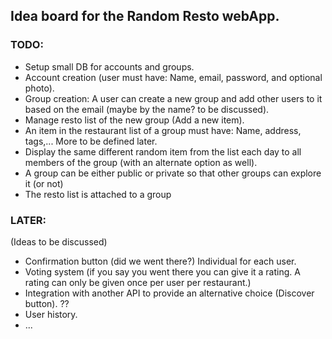 ## Idea board for the Random Resto webApp.


### TODO:

- Setup small DB for accounts and groups.
- Account creation (user must have: Name, email, password, and optional photo).
- Group creation: A user can create a new group and add other users to it based on the email (maybe by the name? to be discussed).
- Manage resto list of the new group (Add a new item).
- An item in the restaurant list of a group must have: Name, address, tags,... More to be defined later.
- Display the same different random item from the list each day to all members of the group (with an alternate option as well).
- A group can be either public or private so that other groups can explore it (or not)
- The resto list is attached to a group



### LATER:

(Ideas to be discussed)

- Confirmation button (did we went there?) Individual for each user.
- Voting system (if you say you went there you can give it a rating. A rating can only be given once per user per restaurant.)
- Integration with another API to provide an alternative choice (Discover button). ??
- User history.
- ...

